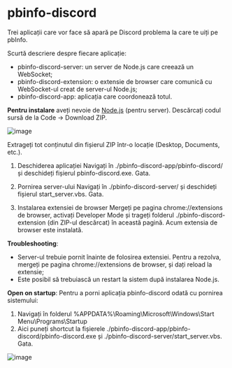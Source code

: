 # pbinfo-discord
Trei aplicații care vor face să apară pe Discord problema la care te uiți pe pbInfo.

Scurtă descriere despre fiecare aplicație:
- pbinfo-discord-server: un server de Node.js care creează un WebSocket;
- pbinfo-discord-extension: o extensie de browser care comunică cu WebSocket-ul creat de server-ul Node.js;
- pbinfo-discord-app: aplicația care coordonează totul.


**Pentru instalare** aveți nevoie de [Node.js](https://nodejs.org/en/) (pentru server). Descărcați codul sursă de la Code -> Download ZIP.

![image](https://user-images.githubusercontent.com/68049793/179476399-34a5e0f5-d8d4-425f-81f6-51d14b8600a9.png)

Extrageți tot conținutul din fișierul ZIP într-o locație (Desktop, Documents, etc.).

1) Deschiderea aplicației
Navigați în ./pbinfo-discord-app/pbinfo-discord/ și deschideți fișierul pbinfo-discord.exe. Gata.

2) Pornirea server-ului
Navigați în ./pbinfo-discord-server/ și deschideți fișierul start_server.vbs. Gata.

3) Instalarea extensiei de browser
Mergeți pe pagina chrome://extensions de browser, activați Developer Mode și trageți folderul ./pbinfo-discord-extension (din ZIP-ul descărcat) în această pagină. Acum extensia de browser este instalată.


**Troubleshooting**:
- Server-ul trebuie pornit înainte de folosirea extensiei. Pentru a rezolva, mergeți pe pagina chrome://extensions de browser, și dați reload la extensie;
- Este posibil să trebuiască un restart la sistem după instalarea Node.js.


**Open on startup**:
Pentru a porni aplicația pbinfo-discord odată cu pornirea sistemului:
1) Navigați în folderul %APPDATA%\Roaming\Microsoft\Windows\Start Menu\Programs\Startup
2) Aici puneți shortcut la fișierele ./pbinfo-discord-app/pbinfo-discord/pbinfo-discord.exe și ./pbinfo-discord-server/start_server.vbs. Gata.

![image](https://user-images.githubusercontent.com/68049793/179478823-41a044c8-0dd2-49d5-92a4-5fa55f8b12ba.png)
